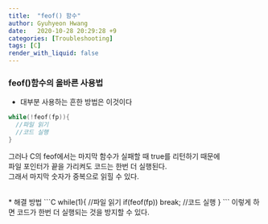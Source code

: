 ```yaml
---
title:  "feof() 함수"
author: Gyuhyeon Hwang
date:   2020-10-28 20:29:28 +9
categories: [Troubleshooting]
tags: [C]
render_with_liquid: false
---
```

### feof()함수의 올바른 사용법

* 대부분 사용하는 흔한 방법은 이것이다
```C
while(!feof(fp)){
  //파일 읽기
  //코드 실행
}
```
그러나 C의 feof에서는 마지막 함수가 실패할 때 true를 리턴하기 때문에<br/>
파일 포인터가 끝을 가리켜도 코드는 한번 더 실행된다.<br/> 
그래서 마지막 숫자가 중복으로 읽힐 수 있다.<br/>

<br/>
* 해결 방법
```C
while(1){
  //파일 읽기
  if(feof(fp))
    break;
  //코드 실행
}
```
이렇게 하면 코드가 한번 더 실행되는 것을 방지할 수 있다.